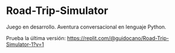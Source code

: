 # Road-Trip-Simulator
Juego en desarrollo. Aventura conversacional en lenguaje Python.

Prueba la última versión: https://replit.com/@guidocano/Road-Trip-Simulator-1?v=1
